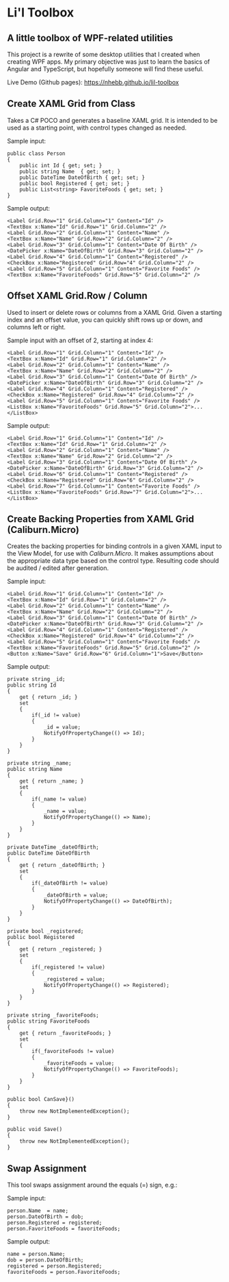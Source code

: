 # Li'l Toolbox
## A little toolbox of WPF-related utilities

This project is a rewrite of some desktop utilities that I created when creating WPF apps. My primary objective was just to learn the basics of Angular and TypeScript, but hopefully someone will find these useful.

Live Demo (Github pages): https://nhebb.github.io/lil-toolbox

## Create XAML Grid from Class
Takes a C# POCO and generates a baseline XAML grid. It is intended to be used as a starting point, with control types changed as needed.

Sample input:
```
public class Person
{
    public int Id { get; set; }
    public string Name  { get; set; }
    public DateTime DateOfBirth { get; set; }
    public bool Registered { get; set; }
    public List<string> FavoriteFoods { get; set; }
}
```

Sample output:
```
<Label Grid.Row="1" Grid.Column="1" Content="Id" />
<TextBox x:Name="Id" Grid.Row="1" Grid.Column="2" />
<Label Grid.Row="2" Grid.Column="1" Content="Name" />
<TextBox x:Name="Name" Grid.Row="2" Grid.Column="2" />
<Label Grid.Row="3" Grid.Column="1" Content="Date Of Birth" />
<DatePicker x:Name="DateOfBirth" Grid.Row="3" Grid.Column="2" />
<Label Grid.Row="4" Grid.Column="1" Content="Registered" />
<CheckBox x:Name="Registered" Grid.Row="4" Grid.Column="2" />
<Label Grid.Row="5" Grid.Column="1" Content="Favorite Foods" />
<TextBox x:Name="FavoriteFoods" Grid.Row="5" Grid.Column="2" />
```

## Offset XAML Grid.Row / Column
Used to insert or delete rows or columns from a XAML Grid. Given a starting index and an offset value, you can quickly shift rows up or down, and columns left or right.

Sample input with an offset of 2, starting at index 4:
```
<Label Grid.Row="1" Grid.Column="1" Content="Id" />
<TextBox x:Name="Id" Grid.Row="1" Grid.Column="2" />
<Label Grid.Row="2" Grid.Column="1" Content="Name" />
<TextBox x:Name="Name" Grid.Row="2" Grid.Column="2" />
<Label Grid.Row="3" Grid.Column="1" Content="Date Of Birth" />
<DatePicker x:Name="DateOfBirth" Grid.Row="3" Grid.Column="2" />
<Label Grid.Row="4" Grid.Column="1" Content="Registered" />
<CheckBox x:Name="Registered" Grid.Row="4" Grid.Column="2" />
<Label Grid.Row="5" Grid.Column="1" Content="Favorite Foods" />
<ListBox x:Name="FavoriteFoods" Grid.Row="5" Grid.Column="2">...</ListBox>
```

Sample output:
```
<Label Grid.Row="1" Grid.Column="1" Content="Id" />
<TextBox x:Name="Id" Grid.Row="1" Grid.Column="2" />
<Label Grid.Row="2" Grid.Column="1" Content="Name" />
<TextBox x:Name="Name" Grid.Row="2" Grid.Column="2" />
<Label Grid.Row="3" Grid.Column="1" Content="Date Of Birth" />
<DatePicker x:Name="DateOfBirth" Grid.Row="3" Grid.Column="2" />
<Label Grid.Row="6" Grid.Column="1" Content="Registered" />
<CheckBox x:Name="Registered" Grid.Row="6" Grid.Column="2" />
<Label Grid.Row="7" Grid.Column="1" Content="Favorite Foods" />
<ListBox x:Name="FavoriteFoods" Grid.Row="7" Grid.Column="2">...</ListBox>
```

## Create Backing Properties from XAML Grid (Caliburn.Micro)
Creates the backing properties for binding controls in a given XAML input to the View Model, for use with _Caliburn.Micro_. It makes assumptions about the appropriate data type based on the control type. Resulting code should be audited / edited after generation.

Sample input:
```
<Label Grid.Row="1" Grid.Column="1" Content="Id" />
<TextBox x:Name="Id" Grid.Row="1" Grid.Column="2" />
<Label Grid.Row="2" Grid.Column="1" Content="Name" />
<TextBox x:Name="Name" Grid.Row="2" Grid.Column="2" />
<Label Grid.Row="3" Grid.Column="1" Content="Date Of Birth" />
<DatePicker x:Name="DateOfBirth" Grid.Row="3" Grid.Column="2" />
<Label Grid.Row="4" Grid.Column="1" Content="Registered" />
<CheckBox x:Name="Registered" Grid.Row="4" Grid.Column="2" />
<Label Grid.Row="5" Grid.Column="1" Content="Favorite Foods" />
<TextBox x:Name="FavoriteFoods" Grid.Row="5" Grid.Column="2" />
<Button x:Name="Save" Grid.Row="6" Grid.Column="1">Save</Button>
```

Sample output:
```
private string _id;
public string Id
{
    get { return _id; }
    set
    {
        if(_id != value)
        {
            _id = value;
            NotifyOfPropertyChange(() => Id);
        }
    }
}

private string _name;
public string Name
{
    get { return _name; }
    set
    {
        if(_name != value)
        {
            _name = value;
            NotifyOfPropertyChange(() => Name);
        }
    }
}

private DateTime _dateOfBirth;
public DateTime DateOfBirth
{
    get { return _dateOfBirth; }
    set
    {
        if(_dateOfBirth != value)
        {
            _dateOfBirth = value;
            NotifyOfPropertyChange(() => DateOfBirth);
        }
    }
}

private bool _registered;
public bool Registered
{
    get { return _registered; }
    set
    {
        if(_registered != value)
        {
            _registered = value;
            NotifyOfPropertyChange(() => Registered);
        }
    }
}

private string _favoriteFoods;
public string FavoriteFoods
{
    get { return _favoriteFoods; }
    set
    {
        if(_favoriteFoods != value)
        {
            _favoriteFoods = value;
            NotifyOfPropertyChange(() => FavoriteFoods);
        }
    }
}

public bool CanSave}()
{
    throw new NotImplementedException();
}

public void Save()
{
    throw new NotImplementedException();
}

```

## Swap Assignment
This tool swaps assignment around the equals (=) sign, e.g.:

Sample input:
```
person.Name  = name;
person.DateOfBirth = dob;
person.Registered = registered;
person.FavoriteFoods = favoriteFoods;
```

Sample output:
```
name = person.Name;
dob = person.DateOfBirth;
registered = person.Registered;
favoriteFoods = person.FavoriteFoods;
```
